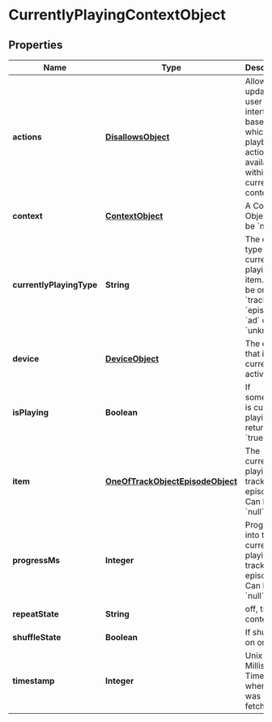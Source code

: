 

# CurrentlyPlayingContextObject

## Properties

Name | Type | Description | Notes
------------ | ------------- | ------------- | -------------
**actions** | [**DisallowsObject**](DisallowsObject.md) | Allows to update the user interface based on which playback actions are available within the current context.  |  [optional]
**context** | [**ContextObject**](ContextObject.md) | A Context Object. Can be &#x60;null&#x60;. |  [optional]
**currentlyPlayingType** | **String** | The object type of the currently playing item. Can be one of &#x60;track&#x60;, &#x60;episode&#x60;, &#x60;ad&#x60; or &#x60;unknown&#x60;.  |  [optional]
**device** | [**DeviceObject**](DeviceObject.md) | The device that is currently active.  |  [optional]
**isPlaying** | **Boolean** | If something is currently playing, return &#x60;true&#x60;. |  [optional]
**item** | [**OneOfTrackObjectEpisodeObject**](OneOfTrackObjectEpisodeObject.md) | The currently playing track or episode. Can be &#x60;null&#x60;. |  [optional]
**progressMs** | **Integer** | Progress into the currently playing track or episode. Can be &#x60;null&#x60;. |  [optional]
**repeatState** | **String** | off, track, context |  [optional]
**shuffleState** | **Boolean** | If shuffle is on or off. |  [optional]
**timestamp** | **Integer** | Unix Millisecond Timestamp when data was fetched. |  [optional]



